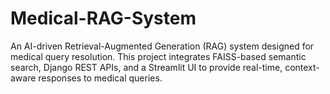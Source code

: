 # Medical-RAG-System
An AI-driven Retrieval-Augmented Generation (RAG) system designed for medical query resolution. This project integrates FAISS-based semantic search, Django REST APIs, and a Streamlit UI to provide real-time, context-aware responses to medical queries.

